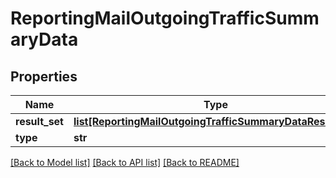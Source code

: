 # ReportingMailOutgoingTrafficSummaryData

## Properties
Name | Type | Description | Notes
------------ | ------------- | ------------- | -------------
**result_set** | [**list[ReportingMailOutgoingTrafficSummaryDataResultSet]**](ReportingMailOutgoingTrafficSummaryDataResultSet.md) |  | [optional] 
**type** | **str** |  | [optional] 

[[Back to Model list]](../README.md#documentation-for-models) [[Back to API list]](../README.md#documentation-for-api-endpoints) [[Back to README]](../README.md)

